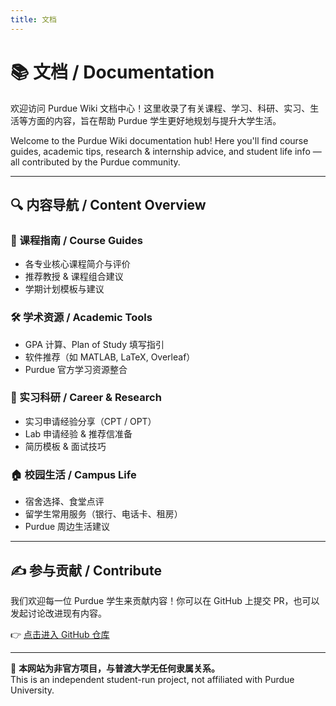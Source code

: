 ```yaml
---
title: 文档
---
```


# 📚 文档 / Documentation

欢迎访问 Purdue Wiki 文档中心！这里收录了有关课程、学习、科研、实习、生活等方面的内容，旨在帮助 Purdue 学生更好地规划与提升大学生活。

Welcome to the Purdue Wiki documentation hub! Here you'll find course guides, academic tips, research & internship advice, and student life info — all contributed by the Purdue community.

---

## 🔍 内容导航 / Content Overview

### 📖 课程指南 / Course Guides
- 各专业核心课程简介与评价  
- 推荐教授 & 课程组合建议  
- 学期计划模板与建议

### 🛠 学术资源 / Academic Tools
- GPA 计算、Plan of Study 填写指引  
- 软件推荐（如 MATLAB, LaTeX, Overleaf）  
- Purdue 官方学习资源整合

### 🚀 实习科研 / Career & Research
- 实习申请经验分享（CPT / OPT）  
- Lab 申请经验 & 推荐信准备  
- 简历模板 & 面试技巧

### 🏠 校园生活 / Campus Life
- 宿舍选择、食堂点评  
- 留学生常用服务（银行、电话卡、租房）  
- Purdue 周边生活建议

---

## ✍️ 参与贡献 / Contribute

我们欢迎每一位 Purdue 学生来贡献内容！你可以在 GitHub 上提交 PR，也可以发起讨论改进现有内容。

👉 [点击进入 GitHub 仓库](https://github.com/edjasonchn/Purdue-wiki)

---

📢 **本网站为非官方项目，与普渡大学无任何隶属关系。**  
This is an independent student-run project, not affiliated with Purdue University.